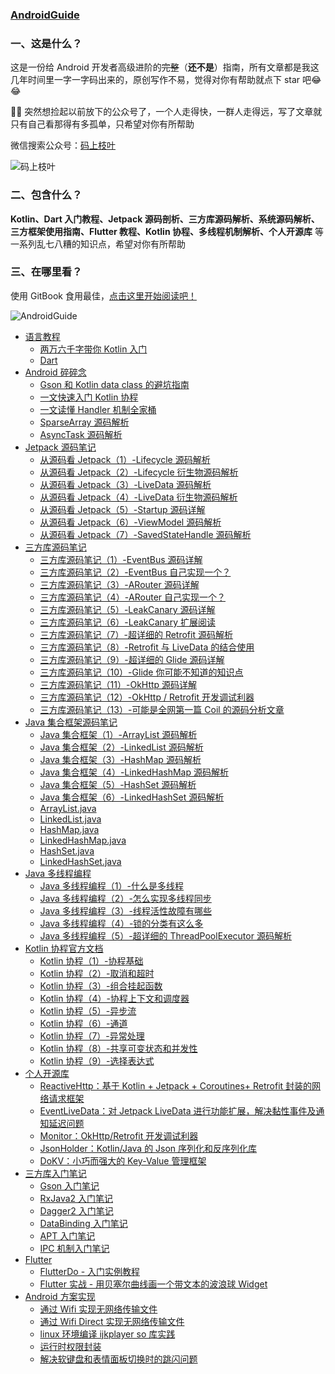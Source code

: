 ### [AndroidGuide](https://github.com/leavesC/AndroidGuide)

### 一、这是什么？

这是一份给 Android 开发者高级进阶的~~完整~~（**还不是**）指南，所有文章都是我这几年时间里一字一字码出来的，原创写作不易，觉得对你有帮助就点下 star 吧😂😂

🐶🐶 突然想捡起以前放下的公众号了，一个人走得快，一群人走得远，写了文章就只有自己看那得有多孤单，只希望对你有所帮助

微信搜索公众号：[码上枝叶](https://testczy.oss-cn-beijing.aliyuncs.com/%E7%A0%81%E4%B8%8A%E6%9E%9D%E5%8F%B6.jpg)

![码上枝叶](https://testczy.oss-cn-beijing.aliyuncs.com/%E7%A0%81%E4%B8%8A%E6%9E%9D%E5%8F%B6.jpg)

### 二、包含什么？

**Kotlin、Dart 入门教程、Jetpack 源码剖析、三方库源码解析、系统源码解析、三方框架使用指南、Flutter 教程、Kotlin 协程、多线程机制解析、个人开源库** 等一系列乱七八糟的知识点，希望对你有所帮助

### 三、在哪里看？

使用 GitBook 食用最佳，[点击这里开始阅读吧！](https://leavesc.gitbook.io/androidguide/)

![AndroidGuide](https://s3.ax1x.com/2020/12/06/DjKRJg.png)

* [语言教程 ]()
  * [两万六千字带你 Kotlin 入门](kotlin/kotlin入门教程.md)
  * [Dart](dart/Dart入门教程.md)
* [Android 碎碎念]()
  * [Gson 和 Kotlin data class 的避坑指南](android_core/Gson和KotlinDataClass的避坑指南.md)
  * [一文快速入门 Kotlin 协程](android_core/一文快速入门Kotlin协程.md)
  * [一文读懂 Handler 机制全家桶](android_core/一文读懂Handler机制全家桶.md)
  * [SparseArray 源码解析](android_core/SparseArray源码解析.md)
  * [AsyncTask 源码解析](android_core/AsyncTask源码解析.md)
* [Jetpack 源码笔记]()
  * [从源码看 Jetpack（1）-Lifecycle 源码解析](jetpack/Lifecycle源码解析.md)
  * [从源码看 Jetpack（2）-Lifecycle 衍生物源码解析](jetpack/Lifecycle衍生.md)
  * [从源码看 Jetpack（3）-LiveData 源码解析](jetpack/LiveData源码解析.md)
  * [从源码看 Jetpack（4）-LiveData 衍生物源码解析](jetpack/LiveData衍生.md)
  * [从源码看 Jetpack（5）-Startup 源码详解](jetpack/Startup源码详解.md)
  * [从源码看 Jetpack（6）-ViewModel 源码解析](jetpack/ViewModel源码解析.md)
  * [从源码看 Jetpack（7）-SavedStateHandle 源码解析](jetpack/SavedStateHandle源码详解.md)
* [三方库源码笔记]()
  - [三方库源码笔记（1）-EventBus 源码详解](android_opensource/1-EventBus源码详解.md)
  - [三方库源码笔记（2）-EventBus 自己实现一个？](android_opensource/2-EventBus自己实现一个？.md)
  - [三方库源码笔记（3）-ARouter 源码详解](android_opensource/3-ARouter源码详解.md)
  - [三方库源码笔记（4）-ARouter 自己实现一个？](android_opensource/4-ARouter自己实现一个？.md)
  - [三方库源码笔记（5）-LeakCanary 源码详解](android_opensource/5-LeakCanary源码详解.md)
  - [三方库源码笔记（6）-LeakCanary 扩展阅读](android_opensource/6-LeakCanary扩展阅读.md)
  - [三方库源码笔记（7）-超详细的 Retrofit 源码解析](android_opensource/7-超详细的Retrofit源码解析.md)
  - [三方库源码笔记（8）-Retrofit 与 LiveData 的结合使用](android_opensource/8-Retrofit与LiveData的结合使用.md)
  - [三方库源码笔记（9）-超详细的 Glide 源码详解](android_opensource/9-超详细的Glide源码详解.md)
  - [三方库源码笔记（10）-Glide 你可能不知道的知识点](android_opensource/10-Glide你可能不知道的知识点.md)
  - [三方库源码笔记（11）-OkHttp 源码详解](android_opensource/11-OkHttp源码详解.md)
  - [三方库源码笔记（12）-OkHttp / Retrofit 开发调试利器](android_opensource/12-OkHttp-Retrofit开发调试利器.md)
  - [三方库源码笔记（13）-可能是全网第一篇 Coil 的源码分析文章](android_opensource/13-可能是全网第一篇Coil的源码分析文章.md)
* [Java 集合框架源码笔记]()
  * [Java 集合框架（1）-ArrayList 源码解析](java_collections/1-ArrayList源码解析.md)
  * [Java 集合框架（2）-LinkedList 源码解析](java_collections/2-LinkedList源码解析.md)
  * [Java 集合框架（3）-HashMap 源码解析](java_collections/3-HashMap源码解析.md)
  * [Java 集合框架（4）-LinkedHashMap 源码解析](java_collections/4-LinkedHashMap源码解析.md)
  * [Java 集合框架（5）-HashSet 源码解析](java_collections/5-HashSet源码解析.md)
  * [Java 集合框架（6）-LinkedHashSet 源码解析](java_collections/6-LinkedHashSet源码解析.md)
  * [ArrayList.java](java_collections/ArrayList.md)
  * [LinkedList.java](java_collections/LinkedList.md)
  * [HashMap.java](java_collections/HashMap.md)
  * [LinkedHashMap.java](java_collections/LinkedHashMap.md)
  * [HashSet.java](java_collections/HashSet.md)
  * [LinkedHashSet.java](java_collections/LinkedHashSet.md)
* [Java 多线程编程]()
  * [Java 多线程编程（1）-什么是多线程](java_multithreading/1-什么是多线程.md)
  * [Java 多线程编程（2）-怎么实现多线程同步](java_multithreading/2-怎么实现多线程同步.md)
  * [Java 多线程编程（3）-线程活性故障有哪些](java_multithreading/3-线程活性故障有哪些.md)
  * [Java 多线程编程（4）-锁的分类有这么多](java_multithreading/4-锁的分类有这么多.md)
  * [Java 多线程编程（5）-超详细的 ThreadPoolExecutor 源码解析](java_multithreading/5-超详细的ThreadPoolExecutor源码解析.md)
* [Kotlin 协程官方文档]()
  * [Kotlin 协程（1）-协程基础](kotlin_coroutine/1-协程基础.md)
  * [Kotlin 协程（2）-取消和超时](/kotlin_coroutine/2-取消和超时.md)
  * [Kotlin 协程（3）-组合挂起函数](kotlin_coroutine/3-组合挂起函数.md)
  * [Kotlin 协程（4）-协程上下文和调度器](kotlin_coroutine/4-协程上下文和调度器.md)
  * [Kotlin 协程（5）-异步流](kotlin_coroutine/5-异步流.md)
  * [Kotlin 协程（6）-通道](kotlin_coroutine/6-通道.md)
  * [Kotlin 协程（7）-异常处理](kotlin_coroutine/7-异常处理.md)
  * [Kotlin 协程（8）-共享可变状态和并发性](kotlin_coroutine/8-共享可变状态和并发性.md)
  * [Kotlin 协程（9）-选择表达式](kotlin_coroutine/9-选择表达式.md)
* [个人开源库]()
  * [ReactiveHttp：基于 Kotlin + Jetpack + Coroutines+ Retrofit 封装的网络请求框架](https://github.com/leavesC/ReactiveHttp)
  * [EventLiveData：对 Jetpack LiveData 进行功能扩展，解决黏性事件及通知延迟问题](https://github.com/leavesC/EventLiveData)
  * [Monitor：OkHttp/Retrofit 开发调试利器](https://github.com/leavesC/Monitor)
  * [JsonHolder：Kotlin/Java 的 Json 序列化和反序列化库](https://github.com/leavesC/JsonHolder)
  * [DoKV：小巧而强大的 Key-Value 管理框架](https://github.com/leavesC/DoKV)
* [三方库入门笔记 ]()
  * [Gson 入门笔记](android/Gson使用详解.md)
  * [RxJava2 入门笔记](android/RxJava2入门详细笔记.md)
  * [Dagger2 入门笔记](https://github.com/leavesC/Dagger2Samples)
  * [DataBinding 入门笔记](https://github.com/leavesC/DataBindingSamples)
  * [APT 入门笔记](https://github.com/leavesC/DoKV)
  * [IPC 机制入门笔记](https://github.com/leavesC/IPCSamples)
* [Flutter]()
  * [FlutterDo - 入门实例教程](https://github.com/leavesC/flutter_do)
  * [Flutter 实战 - 用贝塞尔曲线画一个带文本的波浪球 Widget](https://juejin.im/post/5db5c03a6fb9a0208668e4f3)
* [Android 方案实现]()
  * [通过 Wifi 实现无网络传输文件](https://github.com/leavesC/WifiFileTransfer)
  * [通过 Wifi Direct 实现无网络传输文件](https://github.com/leavesC/WifiP2P)
  * [linux 环境编译 ijkplayer so 库实践](https://github.com/leavesC/ijkplayer-so-extend)
  * [运行时权限封装](https://github.com/leavesC/PermissionSteward)
  * [解决软键盘和表情面板切换时的跳闪问题](https://github.com/leavesC/Keyboard)